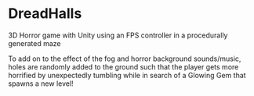 # DreadHalls

3D Horror game with Unity using an FPS controller in a procedurally generated maze

To add on to the effect of the fog and horror background sounds/music, holes are randomly added to the ground such that the player gets more horrified by unexpectedly tumbling while in search of a Glowing Gem that spawns a new level!
